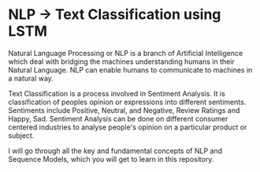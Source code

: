 # NLP -> Text Classification using LSTM

Natural Language Processing or NLP is a branch of Artificial Intelligence which deal with bridging the machines understanding humans in their Natural Language. NLP can enable humans to communicate to machines in a natural way.

Text Classification is a process involved in Sentiment Analysis. It is classification of peoples opinion or expressions into different sentiments. Sentiments include Positive, Neutral, and Negative, Review Ratings and Happy, Sad. Sentiment Analysis can be done on different consumer centered industries to analyse people's opinion on a particular product or subject.

I will go through all the key and fundamental concepts of NLP and Sequence Models, which you will get to learn in this repository.

